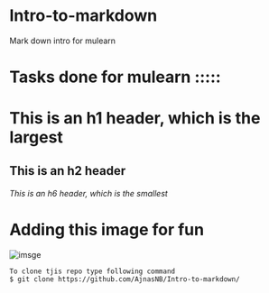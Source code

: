 # Intro-to-markdown
Mark down intro for mulearn
# Tasks done for mulearn :::::
# This is an h1 header, which is the largest
## This is an h2 header
###### This is an h6 header, which is the smallest
# Adding this image for fun
![imsge]( https://imgs.search.brave.com/MfBbIZB8xGWUIkj_JK0F0DwbLKJTb3anllrmx4exFh0/rs:fit:1200:1080:1/g:ce/aHR0cDovL2dldHdh/bGxwYXBlcnMuY29t/L3dhbGxwYXBlci9m/dWxsLzcvMi9hLzI4/NjM4My5qcGc )
```
To clone tjis repo type following command
$ git clone https://github.com/AjnasNB/Intro-to-markdown/
```
